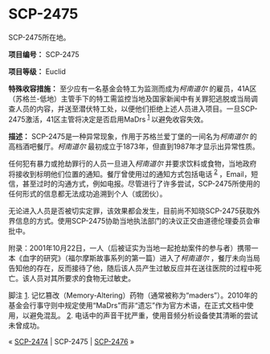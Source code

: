 # SCP-2475
                        




SCP-2475所在地。



**项目编号：** SCP-2475

**项目等级：** Euclid

**特殊收容措施：** 至少应有一名基金会特工为监测而成为*柯南道尔* 的雇员，41A区（苏格兰-低地）主管手下的特工需监控当地及国家新闻中有关罪犯逃脱或当局调查人员的内容，并送至潜伏特工处，以便他们拒绝上述人员进入项目。一旦SCP-2475激活，41区主管将决定是否启用MaDrs<sup class='footnoteref'>
 <a shape='rect' class='footnoteref' id='footnoteref-1' href='javascript:;' onclick='WIKIDOT.page.utils.scrollToReference(&apos;footnote-1&apos;)'>1</a>
</sup>以避免收容失效。

**描述：** SCP-2475是一种异常现象，作用于苏格兰爱丁堡的一间名为*柯南道尔* 的高档酒吧餐厅。*柯南道尔* 最初成立于1873年，但直到1987年才显示出异常性质。

任何犯有暴力或抢劫罪行的人员一旦进入*柯南道尔* 并要求饮料或食物，当地政府将接收到标明他们位置的通知。餐厅曾使用过的通知方式包括电话<sup class='footnoteref'>
 <a shape='rect' class='footnoteref' id='footnoteref-2' href='javascript:;' onclick='WIKIDOT.page.utils.scrollToReference(&apos;footnote-2&apos;)'>2</a>
</sup>，Email，短信，甚至过时的沟通方式，例如电报。尽管进行了许多尝试，SCP-2475所使用的任何形式的信息都无法成功追溯到个人（或团伙）。

无论进入人员是否被切实定罪，该效果都会发生，目前尚不知晓SCP-2475获取外界信息的方式。使用SCP-2475协助当地执法部门的决议正交由道德伦理委员会审批中。

附录：2001年10月22日，一人（后被证实为当地一起抢劫案件的参与者）携带一本《血字的研究》（福尔摩斯故事系列的第一篇）进入了*柯南道尔* ，餐厅未向当局告知他的存在，反而接待了他，随后该人员产生过敏反应并在送往医院的过程中死亡。该人员对其所要求的食物无过敏史。


脚注
<a shape='rect' href='javascript:;' onclick='WIKIDOT.page.utils.scrollToReference(&apos;footnoteref-1&apos;)'>1</a>. 记忆篡改（Memory-Altering）药物（通常被称为“maders”）。2010年的基金会行事守则中规定使用“MaDrs”而非“遗忘”作为官方术语，在正式文档中使用，以避免混乱。
<a shape='rect' href='javascript:;' onclick='WIKIDOT.page.utils.scrollToReference(&apos;footnoteref-2&apos;)'>2</a>. 电话中的声音干扰严重，使用音频分析设备使其清晰的尝试未曾成功。



« [SCP-2474](/scp-2474) | SCP-2475 | [SCP-2476](/scp-2476) »





                    